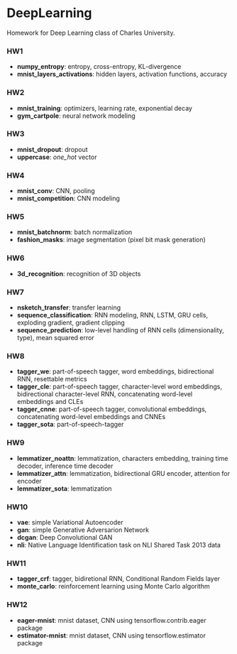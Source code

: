 # DeepLearning
Homework for Deep Learning class of Charles University.

### HW1

- **numpy_entropy**: entropy, cross-entropy, KL-divergence
- **mnist_layers_activations**: hidden layers, activation functions, accuracy

### HW2

- **mnist_training**: optimizers, learning rate, exponential decay
- **gym_cartpole**: neural network modeling

### HW3

- **mnist_dropout**: dropout
- **uppercase**: *one_hot* vector

### HW4

- **mnist_conv**: CNN, pooling
- **mnist_competition**: CNN modeling

### HW5

- **mnist_batchnorm**: batch normalization
- **fashion_masks**: image segmentation (pixel bit mask generation)

### HW6

- **3d_recognition**: recognition of 3D objects

### HW7

- **nsketch_transfer**: transfer learning
- **sequence_classification**: RNN modeling, RNN, LSTM, GRU cells, exploding gradient, gradient clipping
- **sequence_prediction**: low-level handling of RNN cells (dimensionality, type), mean squared error 

### HW8

- **tagger_we**: part-of-speech tagger, word embeddings, bidirectional RNN, resettable metrics
- **tagger_cle**: part-of-speech tagger, character-level word embeddings, bidirectional character-level RNN, concatenating word-level embeddings and CLEs
- **tagger_cnne**: part-of-speech tagger, convolutional embeddings, concatenating word-level embeddings and CNNEs
- **tagger_sota**: part-of-speech-tagger

### HW9

- **lemmatizer_noattn**: lemmatization, characters embedding, training time decoder, inference time decoder
- **lemmatizer_attn**: lemmatization, bidirectional GRU encoder, attention for encoder
- **lemmatizer_sota**: lemmatization

### HW10

- **vae**: simple Variational Autoencoder
- **gan**: simple Generative Adversarion Network
- **dcgan**: Deep Convolutional GAN
- **nli**: Native Language Identification task on NLI Shared Task 2013 data

### HW11

- **tagger_crf**: tagger, bidiretional RNN, Conditional Random Fields layer
- **monte_carlo**: reinforcement learning using Monte Carlo algorithm

### HW12

- **eager-mnist**: mnist dataset, CNN using tensorflow.contrib.eager package
- **estimator-mnist**: mnist dataset, CNN using tensorflow.estimator package
